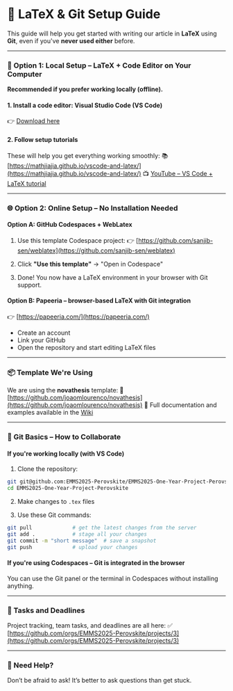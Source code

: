 # 📘 LaTeX & Git Setup Guide

This guide will help you get started with writing our article in **LaTeX** using **Git**, even if you've **never used either** before.

---

### 🧰 Option 1: Local Setup – LaTeX + Code Editor on Your Computer

**Recommended if you prefer working locally (offline).**

#### 1. Install a code editor: **Visual Studio Code (VS Code)**

👉 [Download here](https://code.visualstudio.com/)

#### 2. Follow setup tutorials

These will help you get everything working smoothly:
📚 [https://mathjiajia.github.io/vscode-and-latex/](https://mathjiajia.github.io/vscode-and-latex/)
📺 [YouTube – VS Code + LaTeX tutorial](https://www.youtube.com/watch?v=Mty0vHb0knI)

---

### 🌐 Option 2: Online Setup – No Installation Needed

#### Option A: **GitHub Codespaces + WebLatex**

1. Use this template Codespace project:
   👉 [https://github.com/sanjib-sen/weblatex](https://github.com/sanjib-sen/weblatex)

2. Click **"Use this template"** → "Open in Codespace"

3. Done! You now have a LaTeX environment in your browser with Git support.

#### Option B: **Papeeria** – browser-based LaTeX with Git integration

👉 [https://papeeria.com/](https://papeeria.com/)

* Create an account
* Link your GitHub
* Open the repository and start editing LaTeX files

---

### 📦 Template We're Using

We are using the **novathesis** template:
🔗 [https://github.com/joaomlourenco/novathesis](https://github.com/joaomlourenco/novathesis)
📖 Full documentation and examples available in the [Wiki](https://github.com/joaomlourenco/novathesis/wiki)

---

### 🔄 Git Basics – How to Collaborate

#### If you're working locally (with VS Code)

1. Clone the repository:

```bash
git git@github.com:EMMS2025-Perovskite/EMMS2025-One-Year-Project-Perovskite.git
cd EMMS2025-One-Year-Project-Perovskite
```

2. Make changes to `.tex` files

3. Use these Git commands:

```bash
git pull             # get the latest changes from the server
git add .            # stage all your changes
git commit -m "short message"  # save a snapshot
git push             # upload your changes
```

#### If you're using Codespaces – Git is integrated in the browser

You can use the Git panel or the terminal in Codespaces without installing anything.

---

### 📆 Tasks and Deadlines

Project tracking, team tasks, and deadlines are all here:
✅ [https://github.com/orgs/EMMS2025-Perovskite/projects/3](https://github.com/orgs/EMMS2025-Perovskite/projects/3)

---

### 💬 Need Help?

Don’t be afraid to ask! It’s better to ask questions than get stuck.
